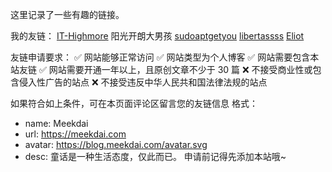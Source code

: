 这里记录了一些有趣的链接。

我的友链：
[IT-Highmore](https://byr.vercel.app/) 阳光开朗大男孩
[sudoaptgetyou](https://sudoaptgetyou.github.io/myblog/) 
[libertassss](https://libertassss.github.io/my-blog/)
[Eliot](https://eliotblog.netlify.app/)

友链申请要求：
✅ 网站能够正常访问
✅ 网站类型为个人博客
✅ 网站需要包含本站友链
✅ 网站需要开通一年以上，且原创文章不少于 30 篇
❌ 不接受商业性或包含侵入性广告的站点
❌ 不接受违反中华人民共和国法律法规的站点

如果符合如上条件，可在本页面评论区留言您的友链信息
格式：
- name: Meekdai
- url: https://meekdai.com
- avatar: https://blog.meekdai.com/avatar.svg
- desc: 童话是一种生活态度，仅此而已。
申请前记得先添加本站哦~

